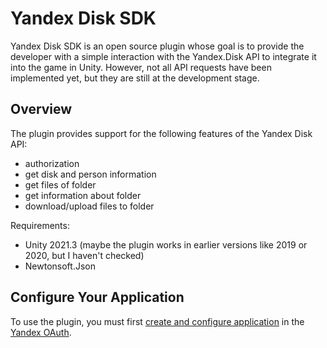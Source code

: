 
# Yandex Disk SDK

Yandex Disk SDK is an open source plugin whose goal is to provide the developer with a simple interaction with the Yandex.Disk API to integrate it into the game in Unity. However, not all API requests have been implemented yet, but they are still at the development stage.

## Overview

The plugin provides support for the following features of the Yandex Disk API:

- authorization
- get disk and person information
- get files of folder
- get information about folder
- download/upload files to folder

Requirements:
- Unity 2021.3 (maybe the plugin works in earlier versions like 2019 or 2020, but I haven't checked)
- Newtonsoft.Json

## Configure Your Application

To use the plugin, you must first [create and configure application](https://yandex.ru/dev/oauth/) in the [Yandex OAuth](https://oauth.yandex.ru/client/new/id/).
